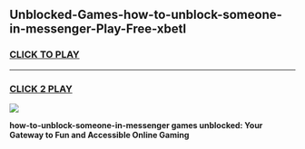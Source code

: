 
## Unblocked-Games-how-to-unblock-someone-in-messenger-Play-Free-xbetl
<h3>
<a href="https://premium76.site?title=how-to-unblock-someone-in-messenger&ref=12A">CLICK TO PLAY</a></h3>
<hr>

<h3>
<a href="https://premium76.site?title=how-to-unblock-someone-in-messenger&ref=12A">CLICK 2 PLAY</a>
  
</h3>

<a href="https://premium76.site?title=how-to-unblock-someone-in-messenger&ref=12A"><img src="https://clearcache.store/games.png"></a>


**how-to-unblock-someone-in-messenger games unblocked: Your Gateway to Fun and Accessible Online Gaming**
